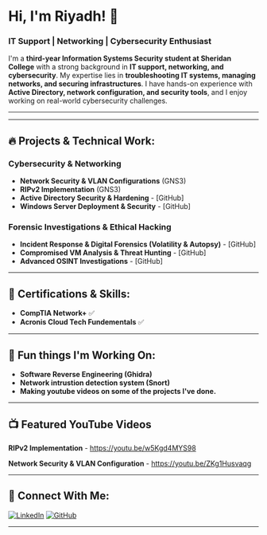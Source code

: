 # Hi, I'm Riyadh! 👋
### IT Support | Networking | Cybersecurity Enthusiast

I'm a **third-year Information Systems Security student at Sheridan College** with a strong background in **IT support, networking, and cybersecurity**. My expertise lies in **troubleshooting IT systems, managing networks, and securing infrastructures**. I have hands-on experience with **Active Directory, network configuration, and security tools**, and I enjoy working on real-world cybersecurity challenges.

---


---

## 🔥 Projects & Technical Work:

### **Cybersecurity & Networking**
- **Network Security & VLAN Configurations** (GNS3)
- **RIPv2 Implementation** (GNS3)
- **Active Directory Security & Hardening** - [GitHub]
- **Windows Server Deployment & Security** - [GitHub]



### **Forensic Investigations & Ethical Hacking**
- **Incident Response & Digital Forensics (Volatility & Autopsy)** - [GitHub]
- **Compromised VM Analysis & Threat Hunting** - [GitHub]
- **Advanced OSINT Investigations** - [GitHub]

---

## 📜 Certifications & Skills:
- **CompTIA Network+** ✅
- **Acronis Cloud Tech Fundementals** ✅

---

## 🚀 Fun things I'm Working On:
- **Software Reverse Engineering (Ghidra)**
- **Network intrustion detection system (Snort)**
- **Making youtube videos on some of the projects I've done.**
---

## 📺 Featured YouTube Videos
**RIPv2 Implementation** - https://youtu.be/w5Kgd4MYS98

**Network Security & VLAN Configuration** - https://youtu.be/ZKg1Husvaqg

---

## 🔗 Connect With Me:
[![LinkedIn](https://img.shields.io/badge/LinkedIn-Profile-blue?style=flat&logo=linkedin)](https://linkedin.com/in/riyadhal)
[![GitHub](https://img.shields.io/badge/GitHub-Projects-black?style=flat&logo=github)](https://github.com/yourgithubusername)

---


